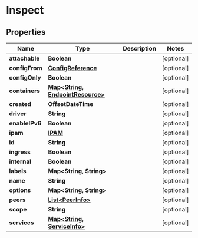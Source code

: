 

# Inspect


## Properties

| Name | Type | Description | Notes |
|------------ | ------------- | ------------- | -------------|
|**attachable** | **Boolean** |  |  [optional] |
|**configFrom** | [**ConfigReference**](ConfigReference.md) |  |  [optional] |
|**configOnly** | **Boolean** |  |  [optional] |
|**containers** | [**Map&lt;String, EndpointResource&gt;**](EndpointResource.md) |  |  [optional] |
|**created** | **OffsetDateTime** |  |  [optional] |
|**driver** | **String** |  |  [optional] |
|**enableIPv6** | **Boolean** |  |  [optional] |
|**ipam** | [**IPAM**](IPAM.md) |  |  [optional] |
|**id** | **String** |  |  [optional] |
|**ingress** | **Boolean** |  |  [optional] |
|**internal** | **Boolean** |  |  [optional] |
|**labels** | **Map&lt;String, String&gt;** |  |  [optional] |
|**name** | **String** |  |  [optional] |
|**options** | **Map&lt;String, String&gt;** |  |  [optional] |
|**peers** | [**List&lt;PeerInfo&gt;**](PeerInfo.md) |  |  [optional] |
|**scope** | **String** |  |  [optional] |
|**services** | [**Map&lt;String, ServiceInfo&gt;**](ServiceInfo.md) |  |  [optional] |




